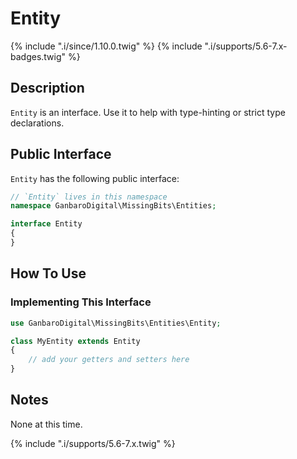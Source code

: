 # Entity

{% include ".i/since/1.10.0.twig" %}
{% include ".i/supports/5.6-7.x-badges.twig" %}

## Description

`Entity` is an interface. Use it to help with type-hinting or strict type declarations.

## Public Interface

`Entity` has the following public interface:

```php
// `Entity` lives in this namespace
namespace GanbaroDigital\MissingBits\Entities;

interface Entity
{
}
```

## How To Use

### Implementing This Interface

```php
use GanbaroDigital\MissingBits\Entities\Entity;

class MyEntity extends Entity
{
    // add your getters and setters here
}
```

## Notes

None at this time.

{% include ".i/supports/5.6-7.x.twig" %}
